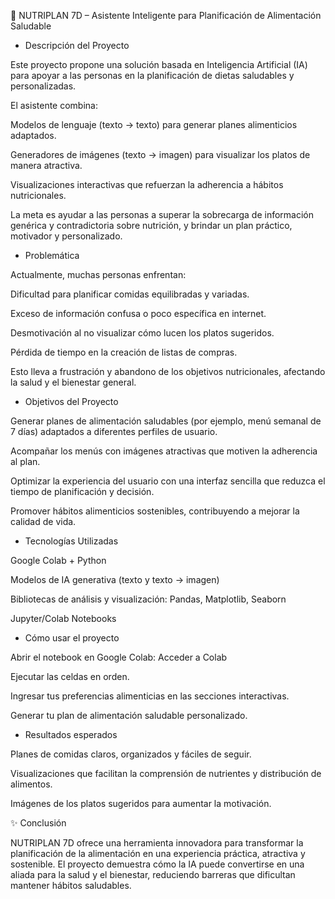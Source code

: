 🥗 NUTRIPLAN 7D – Asistente Inteligente para Planificación de Alimentación Saludable
* Descripción del Proyecto

Este proyecto propone una solución basada en Inteligencia Artificial (IA) para apoyar a las personas en la planificación de dietas saludables y personalizadas.

El asistente combina:

Modelos de lenguaje (texto → texto) para generar planes alimenticios adaptados.

Generadores de imágenes (texto → imagen) para visualizar los platos de manera atractiva.

Visualizaciones interactivas que refuerzan la adherencia a hábitos nutricionales.

La meta es ayudar a las personas a superar la sobrecarga de información genérica y contradictoria sobre nutrición, y brindar un plan práctico, motivador y personalizado.

* Problemática

Actualmente, muchas personas enfrentan:

Dificultad para planificar comidas equilibradas y variadas.

Exceso de información confusa o poco específica en internet.

Desmotivación al no visualizar cómo lucen los platos sugeridos.

Pérdida de tiempo en la creación de listas de compras.

Esto lleva a frustración y abandono de los objetivos nutricionales, afectando la salud y el bienestar general.

* Objetivos del Proyecto

Generar planes de alimentación saludables (por ejemplo, menú semanal de 7 días) adaptados a diferentes perfiles de usuario.

Acompañar los menús con imágenes atractivas que motiven la adherencia al plan.

Optimizar la experiencia del usuario con una interfaz sencilla que reduzca el tiempo de planificación y decisión.

Promover hábitos alimenticios sostenibles, contribuyendo a mejorar la calidad de vida.

* Tecnologías Utilizadas

Google Colab + Python

Modelos de IA generativa (texto y texto → imagen)

Bibliotecas de análisis y visualización: Pandas, Matplotlib, Seaborn

Jupyter/Colab Notebooks

* Cómo usar el proyecto

Abrir el notebook en Google Colab:
Acceder a Colab

Ejecutar las celdas en orden.

Ingresar tus preferencias alimenticias en las secciones interactivas.

Generar tu plan de alimentación saludable personalizado.

* Resultados esperados

Planes de comidas claros, organizados y fáciles de seguir.

Visualizaciones que facilitan la comprensión de nutrientes y distribución de alimentos.

Imágenes de los platos sugeridos para aumentar la motivación.

✨ Conclusión

NUTRIPLAN 7D ofrece una herramienta innovadora para transformar la planificación de la alimentación en una experiencia práctica, atractiva y sostenible.
El proyecto demuestra cómo la IA puede convertirse en una aliada para la salud y el bienestar, reduciendo barreras que dificultan mantener hábitos saludables.
